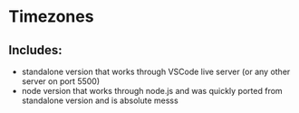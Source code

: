 # Timezones
## Includes:
- standalone version that works through VSCode live server (or any other server on port 5500)
- node version that works through node.js and was quickly ported from standalone version and is absolute messs